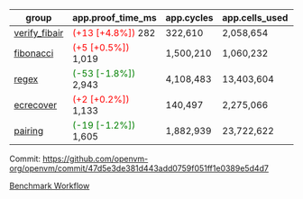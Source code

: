 | group | app.proof_time_ms | app.cycles | app.cells_used | leaf.proof_time_ms | leaf.cycles | leaf.cells_used |
| -- | -- | -- | -- | -- | -- | -- |
| [verify_fibair](https://github.com/openvm-org/openvm/blob/benchmark-results/benchmarks-pr/2078/verify_fibair-47d5e3de381d443add0759f051ff1e0389e5d4d7.md) |<span style='color: red'>(+13 [+4.8%])</span> 282 |  322,610 |  2,058,654 |- | - | - |
| [fibonacci](https://github.com/openvm-org/openvm/blob/benchmark-results/benchmarks-pr/2078/fibonacci-47d5e3de381d443add0759f051ff1e0389e5d4d7.md) |<span style='color: red'>(+5 [+0.5%])</span> 1,019 |  1,500,210 |  1,060,232 |- | - | - |
| [regex](https://github.com/openvm-org/openvm/blob/benchmark-results/benchmarks-pr/2078/regex-47d5e3de381d443add0759f051ff1e0389e5d4d7.md) |<span style='color: green'>(-53 [-1.8%])</span> 2,943 |  4,108,483 |  13,403,604 |- | - | - |
| [ecrecover](https://github.com/openvm-org/openvm/blob/benchmark-results/benchmarks-pr/2078/ecrecover-47d5e3de381d443add0759f051ff1e0389e5d4d7.md) |<span style='color: red'>(+2 [+0.2%])</span> 1,133 |  140,497 |  2,275,066 |- | - | - |
| [pairing](https://github.com/openvm-org/openvm/blob/benchmark-results/benchmarks-pr/2078/pairing-47d5e3de381d443add0759f051ff1e0389e5d4d7.md) |<span style='color: green'>(-19 [-1.2%])</span> 1,605 |  1,882,939 |  23,722,622 |- | - | - |


Commit: https://github.com/openvm-org/openvm/commit/47d5e3de381d443add0759f051ff1e0389e5d4d7

[Benchmark Workflow](https://github.com/openvm-org/openvm/actions/runs/17272183459)
